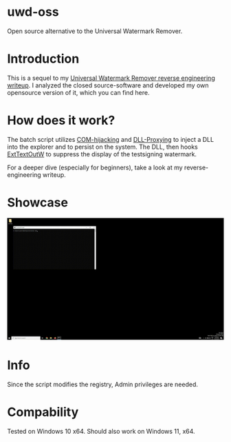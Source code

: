 # uwd-oss
Open source alternative to the Universal Watermark Remover.

# Introduction
This is a sequel to my [Universal Watermark Remover reverse engineering writeup](https://github.com/0xda568/Universal-Watermark-Disabler-Reverse-Engineering). I analyzed the closed source-software and developed my own opensource version of it, which you can find here.

# How does it work?
The batch script utilizes [COM-hijacking](https://www.ired.team/offensive-security/persistence/t1122-com-hijacking) and [DLL-Proxying](https://www.ired.team/offensive-security/persistence/dll-proxying-for-persistence) to inject a DLL into the explorer and to persist on the system. The DLL, then hooks [ExtTextOutW](https://learn.microsoft.com/en-us/windows/win32/api/wingdi/nf-wingdi-exttextouta) to suppress the display of the testsigning watermark.

For a deeper dive (especially for beginners), take a look at my reverse-engineering writeup.

# Showcase
![showcase](assets/uwd-oss_showcase.gif)

# Info
Since the script modifies the registry, Admin privileges are needed.

# Compability
Tested on Windows 10 x64. Should also work on Windows 11, x64.
